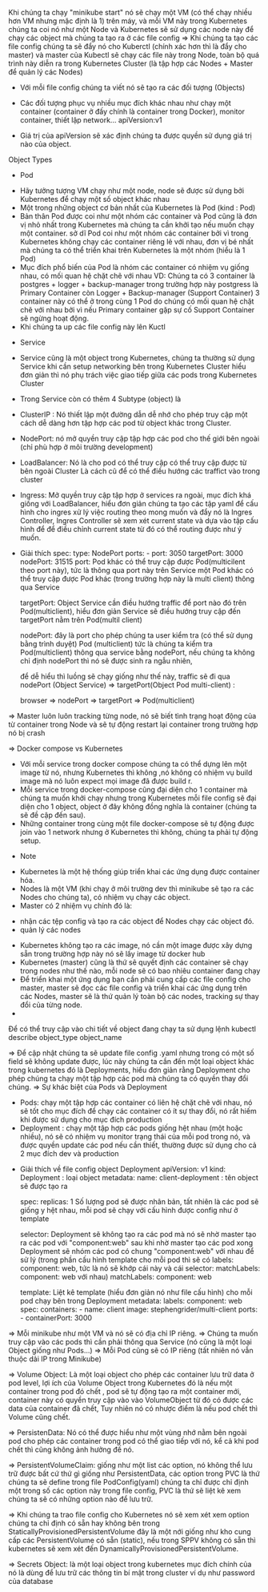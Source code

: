 Khi chúng ta chạy "minikube start" nó sẽ chạy một VM (có thể chạy nhiều hơn VM nhưng mặc định là 1) trên máy, và mỗi VM này trong Kubernetes chúng ta coi nó như một Node và Kubernetes sẽ sử dụng các node này để chạy các object mà chúng ta tạo ra ở các file config
=> Khi chúng ta tạo các file config chúng ta sẽ đẩy nó cho Kuberctl (chính xác hơn thì là đẩy cho master) và master của Kubectl sẽ chạy các file này trong Node, toàn bộ quá trình này diễn ra trong Kubernetes Cluster (là tập hợp các Nodes + Master để quản lý các Nodes)

- Với mỗi file config chúng ta viết nó sẽ tạo ra các đối tượng (Objects)
- Các đối tượng phục vụ nhiều mục đích khác nhau như chạy một container (container ở đấy chính là container trong Docker), monitor container, thiết lập network...
  apiVersion:v1

- Giá trị của apiVersion sẽ xác định chúng ta được quyền sử dụng giá trị nào của object.

Object Types

- Pod

* Hãy tưởng tượng VM chạy như một node, node sẽ được sử dụng bởi Kubernetes để chạy một số object khác nhau
* Một trong những object cơ bản nhất của Kubernetes là Pod (kind : Pod)
* Bản thân Pod được coi như một nhóm các container và Pod cũng là đơn vị nhỏ nhất trong Kubernetes mà chúng ta cần khởi tạo nếu muốn chạy một container. sở dĩ Pod coi như một nhóm các container bởi vì trong Kubernetes không chạy các container riêng lẻ với nhau, đơn vị bé nhất mà chúng ta có thể triển khai trên Kubernetes là một nhóm (hiểu là 1 Pod)
* Mục đích phổ biến của Pod là nhóm các container có nhiệm vụ giống nhau, có mối quan hệ chặt chẽ với nhau
  VD: Chúng ta có 3 container là postgres + logger + backup-manager trong trường hợp này postgress là Primary Container còn Logger + Backup-manager (Support Container)
  3 container này có thể ở trong cùng 1 Pod do chúng có mối quan hệ chặt chẽ với nhau bởi vì nếu Primary container gặp sự cố Support Container sẽ ngừng hoạt động.
* Khi chúng ta up các file config này lên Kuctl

- Service

* Service cũng là một object trong Kubernetes, chúng ta thường sử dụng Service khi cần setup networking bên trong Kubernetes Cluster hiểu đơn giản thì nó phụ trách việc giao tiếp giữa các pods trong Kubernetes Cluster

* Trong Service còn có thêm 4 Subtype (object) là

- ClusterIP : Nó thiết lập một đường dẫn dễ nhớ cho phép truy cập một cách dễ dàng hơn tập hợp các pod từ object khác trong Cluster.
- NodePort: nó mở quyền truy cập tập hợp các pod cho thế giới bên ngoài (chỉ phù hợp ở môi trường development)

- LoadBalancer: Nó là cho pod có thể truy cập có thể truy cập được từ bên ngoài Cluster Là cách cũ để có thể điều hướng các traffict vào trong cluster
- Ingress: Mở quyền truy cập tập hợp ở services ra ngoài, mục đích khá giống với LoadBalancer, hiểu đơn giản chúng ta tạo các tập yaml để cấu hình cho ingres xử lý việc routing theo mong muốn và đẩy nó là Ingres Controller, Ingres Controller sẽ xem xét current state và dựa vào tập cấu hình để để điều chỉnh current state từ đó có thể routing được như ý muốn.

- Giải thích
  spec:
  type: NodePort
  ports: - port: 3050
  targetPort: 3000
  nodePort: 31515
  port: Pod khác có thể truy cập được Pod(multicilent theo port này), tức là thông qua port này trên Service một Pod khác có thể truy cập được Pod khác (trong trường hợp này là multi client) thông qua Service

  targetPort: Object Service cần điều hướng traffic để port nào đó trên Pod(multiclient), hiểu đơn giản Service sẽ điều hướng truy cập đến targetPort nằm trên Pod(multil client)

  nodePort: đây là port cho phép chúng ta user kiểm tra (có thể sử dụng bằng trình duyệt) Pod (multiclient) tức là chúng ta kiểm tra Pod(multiclient) thông qua service bằng nodePort, nếu chúng ta không chỉ định nodePort thì nó sẽ được sinh ra ngẫu nhiên,

  để dễ hiểu thì luồng sẽ chạy giống như thế này, traffic sẽ đi qua nodePort (Object Service) => targetPort(Object Pod multi-client) :

  browser => nodePort => targetPort => Pod(multiclient)

=> Master luôn luôn tracking từng node, nó sẽ biết tình trạng hoạt động của từ container trong Node và sẽ tự động restart lại container trong trường hợp nó bị crash

=> Docker compose vs Kubernetes

- Với mỗi service trong docker compose chúng ta có thể dựng lên một image từ nó, nhưng Kubernetes thì không ,nó không có nhiệm vụ build image mà nó luôn expect mọi image đã được build r.
- Mỗi service trong docker-compose cũng đại diện cho 1 container mà chúng ta muốn khởi chạy nhưng trong Kubernetes mỗi file config sẽ đại diện cho 1 object, object ở đây không đồng nghĩa là container (chúng ta sẽ đề cập đến sau).
- Những container trong cùng một file docker-compose sẽ tự động được join vào 1 network nhưng ở Kubernetes thì không, chúng ta phải tự động setup.

* Note

- Kubernetes là một hệ thống giúp triển khai các ứng dụng được container hóa.
- Nodes là một VM (khi chạy ở môi trường dev thì minikube sẽ tạo ra các Nodes cho chúng ta), có nhiệm vụ chạy các object.
- Master có 2 nhiệm vụ chính đó là:

* nhận các tệp config và tạo ra các object để Nodes chạy các object đó.
* quản lý các nodes

- Kubernetes không tạo ra các image, nó cần một image được xây dựng sẵn trong trường hợp này nó sẽ lấy image từ docker hub
- Kubernetes (master) cũng là thứ sẽ quyết định các container sẽ chạy trong nodes như thế nào, mỗi node sẽ có bao nhiêu container đang chạy
- Để triển khai một ứng dụng bạn cần phải cung cấp các file config cho master, master sẽ đọc các file config và triển khai các ứng dụng trên các Nodes, master sẽ là thứ quản lý toàn bộ các nodes, tracking sự thay đổi của từng node.
-

Để có thể truy cập vào chi tiết về object đang chạy ta sử dụng lệnh kubectl describe object_type object_name

=> Để cập nhật chúng ta sẽ update file config .yaml nhưng trong có một số field sẽ không update được, lúc này chúng ta cần đến một loại object khác trong kubernetes đó là Deployments, hiểu đơn giản rằng Deployment cho phép chúng ta chạy một tập hợp các pod mà chúng ta có quyền thay đổi chúng.
=> Sự khác biệt của Pods và Deployment

- Pods: chạy một tập hợp các container có liên hệ chặt chẽ với nhau, nó sẽ tốt cho mục đích để chạy các container có ít sự thay đổi, nó rất hiếm khi được sử dụng cho mục đích production
- Deployment : chạy một tập hợp các pods giống hệt nhau (một hoặc nhiều), nó sẽ có nhiệm vụ monitor trạng thái của mỗi pod trong nó, và được quyền update các pod nếu cần thiết, thường được sử dụng cho cả 2 mục đích dev và production

* Giải thích về file config object Deployment
  apiVersion: v1
  kind: Deployment : loại object
  metadata:
  name: client-deployment : tên object sẽ được tạo ra

  spec:
  replicas: 1 Số lượng pod sẽ được nhân bản, tất nhiên là các pod sẽ giống y hệt nhau, mỗi pod sẽ chạy với cấu hình được config như ở template

  selector: Deployment sẽ không tạo ra các pod mà nó sẽ nhờ master tạo ra các pod với "component:web" sau khi nhờ master tạo các pod xong Deployment sẽ nhóm các pod có chung "component:web" với nhau để sử lý (trong phần cấu hình template cho mỗi pod thì sẽ có labels:
  component: web, tức là nó sẽ khớp cái này và cái selector:
  matchLabels:
  component: web với nhau)
  matchLabels:
  component: web

  template: Liệt kê template (hiểu đơn giản nó như file cấu hình) cho mỗi pod chạy bên trong Deployment
  metadata:
  labels:
  component: web
  spec:
  containers: - name: client
  image: stephengrider/multi-client
  ports: - containerPort: 3000

=> Mỗi minikube như một VM và nó sẽ có địa chỉ IP riêng.
=> Chúng ta muốn truy cập vào các pods thì cần phải thông qua Service (nó cũng là một loại Object giống như Pods...)
=> Mỗi Pod cũng sẽ có IP riêng (tất nhiên nó vẫn thuộc dải IP trong Minikube)

=> Volume Object: Là một loại object cho phép các container lưu trữ data ở pod level, lợi ích
của Volume Object trong Kubernetes đó là nếu một container trong pod đó chết , pod sẽ tự động tạo ra một container mới, container này có quyền truy cập vào vào VolumeObject từ đó có được các data của container đã chết, Tuy nhiên nó có nhược điểm là nếu pod chết thì Volume cũng chết.

=> PersistenData: Nó có thể được hiểu như một vùng nhớ nằm bên ngoài pod cho phép các container trong pod có thể giao tiếp với nó, kể cả khi pod chết thì cũng không ảnh hưởng đế nó.

=> PersistentVolumeClaim: giống như một list các option, nó không thể lưu trữ được bất cứ thứ gì giống như PersistentData, các option trong PVC là thứ chúng ta sẽ define trong file PodConfig(yaml) chúng ta chỉ được chỉ định một trong số các option này trong file config, PVC là thứ sẽ liệt kê xem chúng ta sẽ có những option nào để lưu trữ.

=> Khi chúng ta trao file config cho Kubernetes nó sẽ xem xét xem option chúng ta chỉ định có sẵn hay không bên trong StaticallyProvisionedPersistentVolume đây là một nới giống như kho cung cấp các PersistentVolume có sẵn (static), nếu trong SPPV không có sẵn thì kubernetes sẽ xem xét đến DynamicallyProvisionedPersistentVolume.

=> Secrets Object: là một loại object trong kubernetes mục đích chính của nó là dùng để lưu trữ các thông tin bí mật trong cluster ví dụ như password của database
